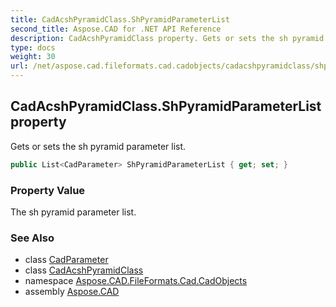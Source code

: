 ```yaml
---
title: CadAcshPyramidClass.ShPyramidParameterList
second_title: Aspose.CAD for .NET API Reference
description: CadAcshPyramidClass property. Gets or sets the sh pyramid parameter list
type: docs
weight: 30
url: /net/aspose.cad.fileformats.cad.cadobjects/cadacshpyramidclass/shpyramidparameterlist/
---
```

## CadAcshPyramidClass.ShPyramidParameterList property

Gets or sets the sh pyramid parameter list.

```csharp
public List<CadParameter> ShPyramidParameterList { get; set; }
```

### Property Value

The sh pyramid parameter list.

### See Also

* class [CadParameter](../../../aspose.cad.fileformats.cad.cadparameters/cadparameter/)
* class [CadAcshPyramidClass](../)
* namespace [Aspose.CAD.FileFormats.Cad.CadObjects](../../cadacshpyramidclass/)
* assembly [Aspose.CAD](../../../)



